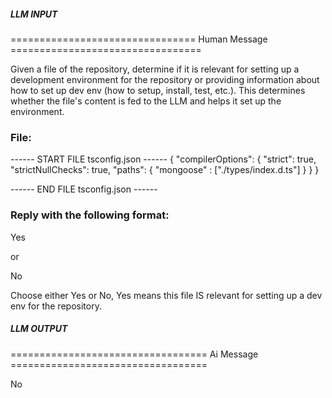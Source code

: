 ##### LLM INPUT #####
================================ Human Message =================================

Given a file of the repository, determine if it is relevant for setting up a development environment for the repository or providing information about how to set up dev env (how to setup, install, test, etc.). This determines whether the file's content is fed to the LLM and helps it set up the environment.

### File:
------ START FILE tsconfig.json ------
{
  "compilerOptions": {
    "strict": true,
    "strictNullChecks": true,
    "paths": {
      "mongoose" : ["./types/index.d.ts"]
    }
  }
}

------ END FILE tsconfig.json ------

### Reply with the following format:

<rel>Yes</rel>

or

<rel>No</rel>

Choose either Yes or No, Yes means this file IS relevant for setting up a dev env for the repository.

##### LLM OUTPUT #####
================================== Ai Message ==================================

<rel>No</rel>